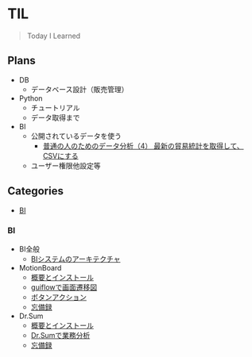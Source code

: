 # TIL

>Today I Learned

## Plans

- DB
  - データベース設計（販売管理）
- Python
  - チュートリアル
  - データ取得まで
- BI
  - 公開されているデータを使う
    - [普通の人のためのデータ分析（4） 最新の貿易統計を取得して、CSVにする](https://qiita.com/zanjibar/items/53c90bd076d4deb2ceea)
  - ユーザー権限他設定等

## Categories

- [BI](#BI)

### BI

- BI全般
  - [BIシステムのアーキテクチャ](./BI/BI.md)
- MotionBoard
  - [概要とインストール](./BI/MotionBoard/Install.md)
  - [guiflowで画面遷移図](./BI/MotionBoard/guiflow.md)
  - [ボタンアクション](./BI/MotionBOard/buttonAction.md)
  - [忘備録](./BI/MotionBoard/tips.md)
- Dr.Sum
  - [概要とインストール](./BI/Dr.Sum/Install.md)
  - [Dr.Sumで業務分析](./BI/Dr.Sum/Analysis.md)
  - [忘備録](./BI/Dr.Sum/tips.md)
